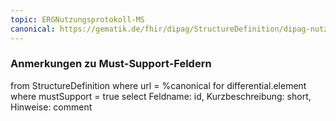 ```yaml
---
topic: ERGNutzungsprotokoll-MS
canonical: https://gematik.de/fhir/dipag/StructureDefinition/dipag-nutzungsprotokoll
---
```


### Anmerkungen zu Must-Support-Feldern

<fql>
from
	StructureDefinition
where 
    url = %canonical
for differential.element
where mustSupport = true
select
	Feldname: id, Kurzbeschreibung: short, Hinweise: comment
</fql>

